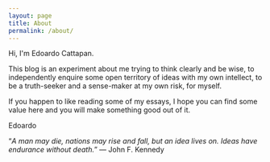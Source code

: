 ```yaml
---
layout: page
title: About
permalink: /about/
---
```


Hi, I'm Edoardo Cattapan.

This blog is an experiment about me trying to think clearly and be wise, to independently enquire some open territory of ideas with my own intellect, to be a truth-seeker and a sense-maker at my own risk, for myself.

If you happen to like reading some of my essays, I hope you can find some value here and you will make something good out of it.

Edoardo


“*A man may die, nations may rise and fall, but an idea lives on. Ideas have endurance without death.*” ― John F. Kennedy
